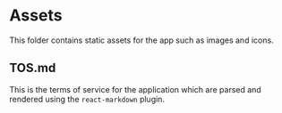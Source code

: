 # Assets

This folder contains static assets for the app such as images and icons.

## TOS.md

This is the terms of service for the application which are parsed and rendered using the `react-markdown` plugin.
